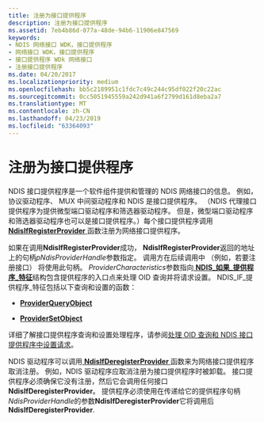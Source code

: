 ```yaml
---
title: 注册为接口提供程序
description: 注册为接口提供程序
ms.assetid: 7eb4b86d-077a-48de-94b6-11906e847569
keywords:
- NDIS 网络接口 WDK，接口提供程序
- 网络接口 WDK，接口提供程序
- 接口提供程序 WDk 网络接口
- 注册接口提供程序
ms.date: 04/20/2017
ms.localizationpriority: medium
ms.openlocfilehash: bb5c2189951c1fdc7c49c244c95df022f20c22ac
ms.sourcegitcommit: 0cc5051945559a242d941a6f2799d161d8eba2a7
ms.translationtype: MT
ms.contentlocale: zh-CN
ms.lasthandoff: 04/23/2019
ms.locfileid: "63364093"
---
```

# <a name="registering-as-an-interface-provider"></a>注册为接口提供程序





NDIS 接口提供程序是一个软件组件提供和管理的 NDIS 网络接口的信息。 例如，协议驱动程序、 MUX 中间驱动程序和 NDIS 是接口提供程序。 （NDIS 代理接口提供程序为提供微型端口驱动程序和筛选器驱动程序。 但是，微型端口驱动程序和筛选器驱动程序也可以是接口提供程序。）每个接口提供程序调用[ **NdisIfRegisterProvider** ](https://msdn.microsoft.com/library/windows/hardware/ff562716)函数注册为网络接口提供程序。

如果在调用**NdisIfRegisterProvider**成功， **NdisIfRegisterProvider**返回的地址上的句柄*pNdisProviderHandle*参数指定。 调用方在后续调用中 （例如，若要注册接口） 将使用此句柄。 *ProviderCharacteristics*参数指向[ **NDIS\_如果\_提供程序\_特征**](https://msdn.microsoft.com/library/windows/hardware/ff565728)结构包含提供程序的入口点来处理 OID 查询并将请求设置。 NDIS\_IF\_提供程序\_特征包括以下查询和设置的函数：

-   [**ProviderQueryObject**](https://msdn.microsoft.com/library/windows/hardware/ff570399)

-   [**ProviderSetObject**](https://msdn.microsoft.com/library/windows/hardware/ff570403)

详细了解接口提供程序查询和设置处理程序，请参阅[处理 OID 查询和 NDIS 接口提供程序中设置请求](handling-oid-query-and-set-requests-in-an-ndis-interface-provider.md)。

NDIS 驱动程序可以调用[ **NdisIfDeregisterProvider** ](https://msdn.microsoft.com/library/windows/hardware/ff562703)函数来为网络接口提供程序取消注册。 例如，NDIS 驱动程序应取消注册为接口提供程序时被卸载。 接口提供程序必须确保它没有注册，然后它会调用任何接口**NdisIfDeregisterProvider**。 提供程序必须使用在传递给它的提供程序句柄*NdisProviderHandle*的参数**NdisIfDeregisterProvider**它将调用后**NdisIfDeregisterProvider**.

 

 





